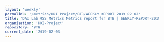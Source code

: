 ```yaml
---
layout: 'weekly'
permalink: '/metrics/HDI-Project/BTB/WEEKLY-REPORT-2019-02-03'
title: 'DAI Lab OSS Metrics Metrics report for BTB | WEEKLY-REPORT-2019-02-03'
organization: 'HDI-Project'
repository: 'BTB'
current_date: '2019-02-03'
---
```

